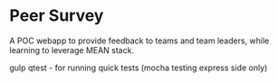 # Peer Survey
A POC webapp to provide feedback to teams and team leaders, while learning to leverage MEAN stack.

gulp qtest - for running quick tests (mocha testing express side only)
